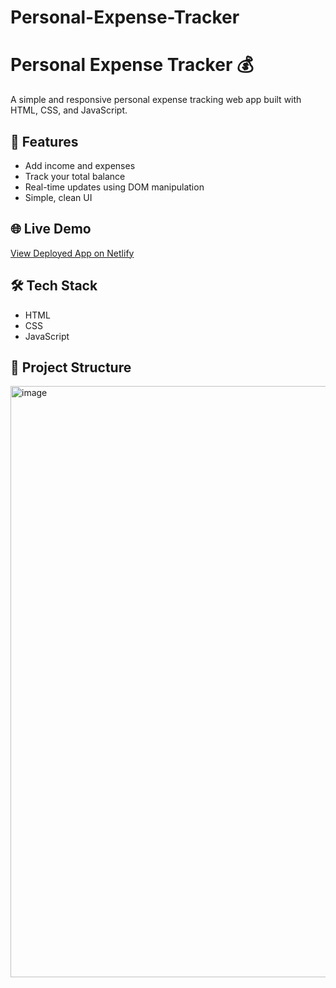 ﻿# Personal-Expense-Tracker
 
 # Personal Expense Tracker 💰

A simple and responsive personal expense tracking web app built with HTML, CSS, and JavaScript.

## 🔧 Features
- Add income and expenses
- Track your total balance
- Real-time updates using DOM manipulation
- Simple, clean UI

## 🌐 Live Demo
[View Deployed App on Netlify](https://personal-expens-tracker.netlify.app/)

## 🛠 Tech Stack
- HTML
- CSS
- JavaScript

## 📁 Project Structure
<img width="1884" height="946" alt="image" src="https://github.com/user-attachments/assets/0fa72c87-b21d-44f8-92e3-6fb463eff430" />

